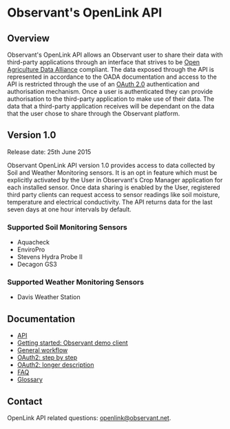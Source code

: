 # Observant's OpenLink API 

## Overview  
Observant's OpenLink API allows an Observant user to share their data with third-party applications through an interface that strives to be [Open Agriculture Data Alliance](http://openag.io/) compliant. The data exposed through the API is represented in accordance to the OADA documentation and access to the API is restricted through the use of an [OAuth 2.0](http://oauth.net/) authentication and authorisation mechanism. Once a user is authenticated they can provide authorisation to the third-party application to make use of their data. The data that a third-party application receives will be dependant on the data that the user chose to share through the Observant platform.

## Version 1.0

Release date: 25th June 2015

Observant OpenLink API version 1.0 provides access to data collected by Soil and Weather Monitoring sensors. It is an opt in feature which must be explicitly activated by the User in Observant's Crop Manager application for each installed sensor. Once data sharing is enabled by the User, registered third party clients can request access to sensor readings like soil moisture, temperature and electrical conductivity. The API returns data for the last seven days at one hour intervals by default. 

### Supported Soil Monitoring Sensors
* Aquacheck
* EnviroPro
* Stevens Hydra Probe II
* Decagon GS3

### Supported Weather Monitoring Sensors
* Davis Weather Station

## Documentation

* [API](API.md)
* [Getting started: Observant demo client](GettingStarted.md)
* [General workflow](Workflow.md)
* [OAuth2: step by step](OAuth2-step-by-step.md)
* [OAuth2: longer description](OAuth2-details.md)
* [FAQ](FAQ.md)
* [Glossary](Glossary.md)

## Contact

OpenLink API related questions: openlink@observant.net.
